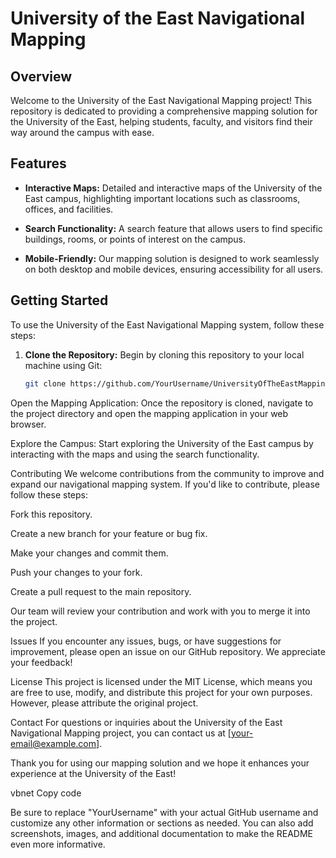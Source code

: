 # University of the East Navigational Mapping

## Overview

Welcome to the University of the East Navigational Mapping project! This repository is dedicated to providing a comprehensive mapping solution for the University of the East, helping students, faculty, and visitors find their way around the campus with ease.

## Features

- **Interactive Maps:** Detailed and interactive maps of the University of the East campus, highlighting important locations such as classrooms, offices, and facilities.

- **Search Functionality:** A search feature that allows users to find specific buildings, rooms, or points of interest on the campus.

- **Mobile-Friendly:** Our mapping solution is designed to work seamlessly on both desktop and mobile devices, ensuring accessibility for all users.

## Getting Started

To use the University of the East Navigational Mapping system, follow these steps:

1. **Clone the Repository:** Begin by cloning this repository to your local machine using Git:

   ```bash
   git clone https://github.com/YourUsername/UniversityOfTheEastMapping.git
Open the Mapping Application: Once the repository is cloned, navigate to the project directory and open the mapping application in your web browser.

Explore the Campus: Start exploring the University of the East campus by interacting with the maps and using the search functionality.

Contributing
We welcome contributions from the community to improve and expand our navigational mapping system. If you'd like to contribute, please follow these steps:

Fork this repository.

Create a new branch for your feature or bug fix.

Make your changes and commit them.

Push your changes to your fork.

Create a pull request to the main repository.

Our team will review your contribution and work with you to merge it into the project.

Issues
If you encounter any issues, bugs, or have suggestions for improvement, please open an issue on our GitHub repository. We appreciate your feedback!

License
This project is licensed under the MIT License, which means you are free to use, modify, and distribute this project for your own purposes. However, please attribute the original project.

Contact
For questions or inquiries about the University of the East Navigational Mapping project, you can contact us at [your-email@example.com].

Thank you for using our mapping solution and we hope it enhances your experience at the University of the East!

vbnet
Copy code

Be sure to replace "YourUsername" with your actual GitHub username and customize any other information or sections as needed. You can also add screenshots, images, and additional documentation to make the README even more informative.




